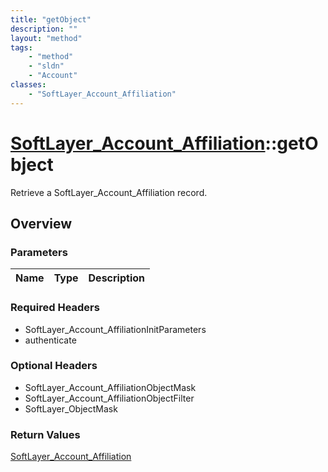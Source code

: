 ```yaml
---
title: "getObject"
description: ""
layout: "method"
tags:
    - "method"
    - "sldn"
    - "Account"
classes:
    - "SoftLayer_Account_Affiliation"
---
```

# [SoftLayer_Account_Affiliation](/reference/services/SoftLayer_Account_Affiliation)::getObject

Retrieve a SoftLayer_Account_Affiliation record.


## Overview 


### Parameters 
|Name | Type | Description |
| --- | --- | --- |


### Required Headers
* SoftLayer_Account_AffiliationInitParameters
* authenticate

### Optional Headers
* SoftLayer_Account_AffiliationObjectMask
* SoftLayer_Account_AffiliationObjectFilter
* SoftLayer_ObjectMask

### Return Values
<a href='/reference/datatypes/SoftLayer_Account_Affiliation'>SoftLayer_Account_Affiliation </a>


